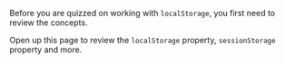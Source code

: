 Before you are quizzed on working with `localStorage`, you first need to review the concepts.

Open up this page to review the `localStorage` property, `sessionStorage` property and more.